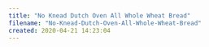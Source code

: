 ```yaml
---
title: "No Knead Dutch Oven All Whole Wheat Bread"
filename: "No-Knead-Dutch-Oven-All-Whole-Wheat-Bread"
created: 2020-04-21 14:23:04
---
```

